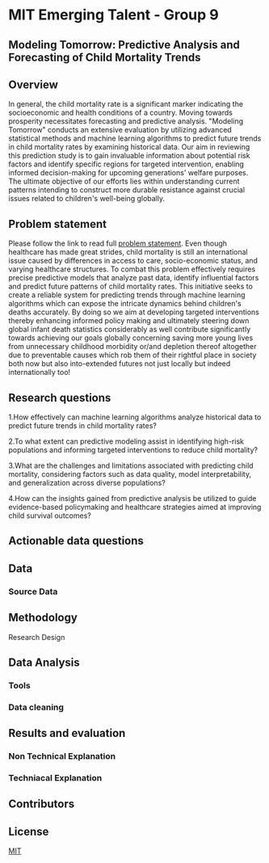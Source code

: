 # MIT Emerging Talent - Group 9

## Modeling Tomorrow: Predictive Analysis and  Forecasting of Child Mortality Trends

## Overview
<!-- your comment -->
In general, the child mortality rate is a significant marker indicating the socioeconomic and health conditions of a country. Moving towards prosperity necessitates forecasting and predictive analysis. "Modeling Tomorrow" conducts an extensive evaluation by utilizing advanced statistical methods and machine learning algorithms to predict future trends in child mortality rates by examining historical data. Our aim in reviewing this prediction study is to gain invaluable information about potential risk factors and identify specific regions for targeted intervention, enabling informed decision-making for upcoming generations' welfare purposes. The ultimate objective of our efforts lies within understanding current patterns intending to construct more durable resistance against crucial issues related to children's well-being globally.


## Problem statement
<!-- your comment -->
Please follow the link to read full [problem statement]().
Even though healthcare has made great strides, child mortality is still an international issue caused by differences in access to care, socio-economic status, and varying healthcare structures. To combat this problem effectively requires precise predictive models that analyze past data, identify influential factors and predict future patterns of child mortality rates. This initiative seeks to create a reliable system for predicting trends through machine learning algorithms which can expose the intricate dynamics behind children's deaths accurately. By doing so we aim at developing targeted interventions thereby enhancing informed policy making and ultimately steering down global infant death statistics considerably as well contribute significantly towards achieving our goals globally concerning saving more young lives from unnecessary childhood morbidity or/and depletion thereof altogether due to preventable causes which rob them of their rightful place in society both now but also into-extended futures not just locally but indeed internationally too!



## Research questions
<!-- your comment -->
1.How effectively can machine learning algorithms analyze historical data to predict future trends in child mortality rates?

2.To what extent can predictive modeling assist in identifying high-risk populations and informing targeted interventions to reduce child mortality?

3.What are the challenges and limitations associated with predicting child mortality, considering factors such as data quality, model interpretability, and generalization across diverse populations?

4.How can the insights gained from predictive analysis be utilized to guide evidence-based policymaking and healthcare strategies aimed at improving child survival outcomes?
## Actionable data questions
<!-- your comment -->


## Data 
<!-- your comment -->


### Source Data 
<!-- your comment -->


## Methodology
<!-- your comment -->
  Research Design
  

## Data Analysis
<!-- your comment -->


### Tools
<!-- your comment -->

### Data cleaning
<!-- your comment -->

## Results and evaluation 
<!-- your comment -->


### Non Technical Explanation
### Techniacal Explanation


## Contributors 
<!-- your comment -->

## License

[MIT](https://choosealicense.com/licenses/mit/)
